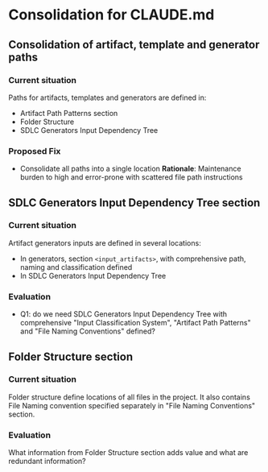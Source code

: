# Consolidation for CLAUDE.md
## Consolidation of artifact, template and generator paths
### Current situation
Paths for artifacts, templates and generators are defined in:
- Artifact Path Patterns section
- Folder Structure
- SDLC Generators Input Dependency Tree

### Proposed Fix
- Consolidate all paths into a single location
**Rationale**: Maintenance burden to high and error-prone with scattered file path instructions

## SDLC Generators Input Dependency Tree section
### Current situation
Artifact generators inputs are defined in several locations:
- In generators, section `<input_artifacts>`, with comprehensive path, naming and classification defined
- In SDLC Generators Input Dependency Tree

### Evaluation
- Q1: do we need SDLC Generators Input Dependency Tree with comprehensive "Input Classification System", "Artifact Path Patterns" and "File Naming Conventions" defined?

## Folder Structure section 
### Current situation
Folder structure define locations of all files in the project. It also contains File Naming convention specified separately in "File Naming Conventions" section.

### Evaluation
What information from Folder Structure section adds value and what are redundant information?

